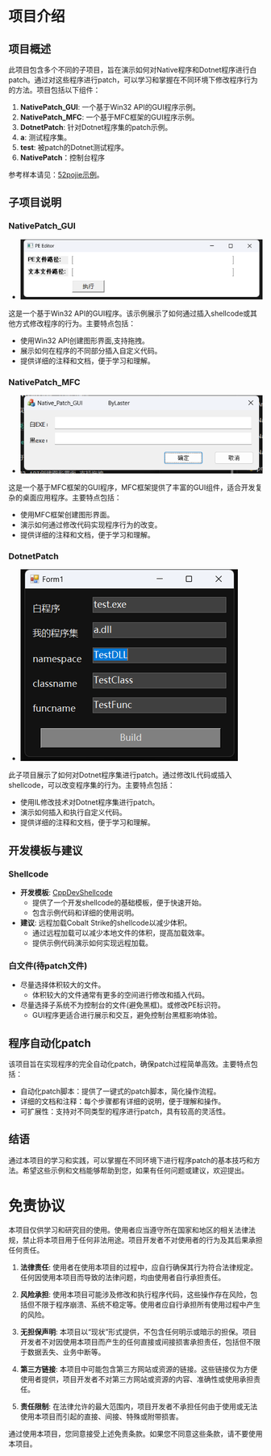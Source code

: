 # 项目介绍

## 项目概述

此项目包含多个不同的子项目，旨在演示如何对Native程序和Dotnet程序进行白patch。通过对这些程序进行patch，可以学习和掌握在不同环境下修改程序行为的方法。项目包括以下组件：

1. **NativePatch_GUI**: 一个基于Win32 API的GUI程序示例。
2. **NativePatch_MFC**: 一个基于MFC框架的GUI程序示例。
3. **DotnetPatch**: 针对Dotnet程序集的patch示例。
4. **a**: 测试程序集。
5. **test**: 被patch的Dotnet测试程序。
6. **NativePatch**：控制台程序

参考样本请见：[52pojie示例](https://www.52pojie.cn/thread-1900852-1-1.html)。

## 子项目说明

### NativePatch_GUI
+ ![1722243254](PNG/GUI.jpg)

这是一个基于Win32 API的GUI程序。该示例展示了如何通过插入shellcode或其他方式修改程序的行为。主要特点包括：

- 使用Win32 API创建图形界面,支持拖拽。
- 展示如何在程序的不同部分插入自定义代码。
- 提供详细的注释和文档，便于学习和理解。

### NativePatch_MFC
+ ![17243483254](PNG/MFC.jpg)

这是一个基于MFC框架的GUI程序，MFC框架提供了丰富的GUI组件，适合开发复杂的桌面应用程序。主要特点包括：

- 使用MFC框架创建图形界面。
- 演示如何通过修改代码实现程序行为的改变。
- 提供详细的注释和文档，便于学习和理解。

### DotnetPatch
+ ![17222434254](PNG/Dotnet.jpg)

此子项目展示了如何对Dotnet程序集进行patch。通过修改IL代码或插入shellcode，可以改变程序集的行为。主要特点包括：

- 使用IL修改技术对Dotnet程序集进行patch。
- 演示如何插入和执行自定义代码。
- 提供详细的注释和文档，便于学习和理解。

## 开发模板与建议

### Shellcode

+ **开发模板**: [CppDevShellcode](https://github.com/clownfive/CppDevShellcode)
  - 提供了一个开发shellcode的基础模板，便于快速开始。
  - 包含示例代码和详细的使用说明。
+ **建议**: 远程加载Cobalt Strike的shellcode以减少体积。
  - 通过远程加载可以减少本地文件的体积，提高加载效率。
  - 提供示例代码演示如何实现远程加载。

### 白文件(待patch文件)

+ 尽量选择体积较大的文件。
  - 体积较大的文件通常有更多的空间进行修改和插入代码。
+ 尽量选择子系统不为控制台的文件(避免黑框)。或修改PE标识符。
  - GUI程序更适合进行展示和交互，避免控制台黑框影响体验。

## 程序自动化patch

该项目旨在实现程序的完全自动化patch，确保patch过程简单高效。主要特点包括：

- 自动化patch脚本：提供了一键式的patch脚本，简化操作流程。
- 详细的文档和注释：每个步骤都有详细的说明，便于理解和操作。
- 可扩展性：支持对不同类型的程序进行patch，具有较高的灵活性。

## 结语

通过本项目的学习和实践，可以掌握在不同环境下进行程序patch的基本技巧和方法。希望这些示例和文档能够帮助到您，如果有任何问题或建议，欢迎提出。

# 免责协议

本项目仅供学习和研究目的使用。使用者应当遵守所在国家和地区的相关法律法规，禁止将本项目用于任何非法用途。项目开发者不对使用者的行为及其后果承担任何责任。

1. **法律责任**: 使用者在使用本项目的过程中，应自行确保其行为符合法律规定。任何因使用本项目而导致的法律问题，均由使用者自行承担责任。

2. **风险承担**: 使用本项目可能涉及修改和执行程序代码，这些操作存在风险，包括但不限于程序崩溃、系统不稳定等。使用者应自行承担所有使用过程中产生的风险。

3. **无担保声明**: 本项目以“现状”形式提供，不包含任何明示或暗示的担保。项目开发者不对因使用本项目而产生的任何直接或间接损害承担责任，包括但不限于数据丢失、业务中断等。

4. **第三方链接**: 本项目中可能包含第三方网站或资源的链接。这些链接仅为方便使用者提供，项目开发者不对第三方网站或资源的内容、准确性或使用承担责任。

5. **责任限制**: 在法律允许的最大范围内，项目开发者不承担任何由于使用或无法使用本项目而引起的直接、间接、特殊或附带损害。

通过使用本项目，您同意接受上述免责条款。如果您不同意这些条款，请不要使用本项目。
